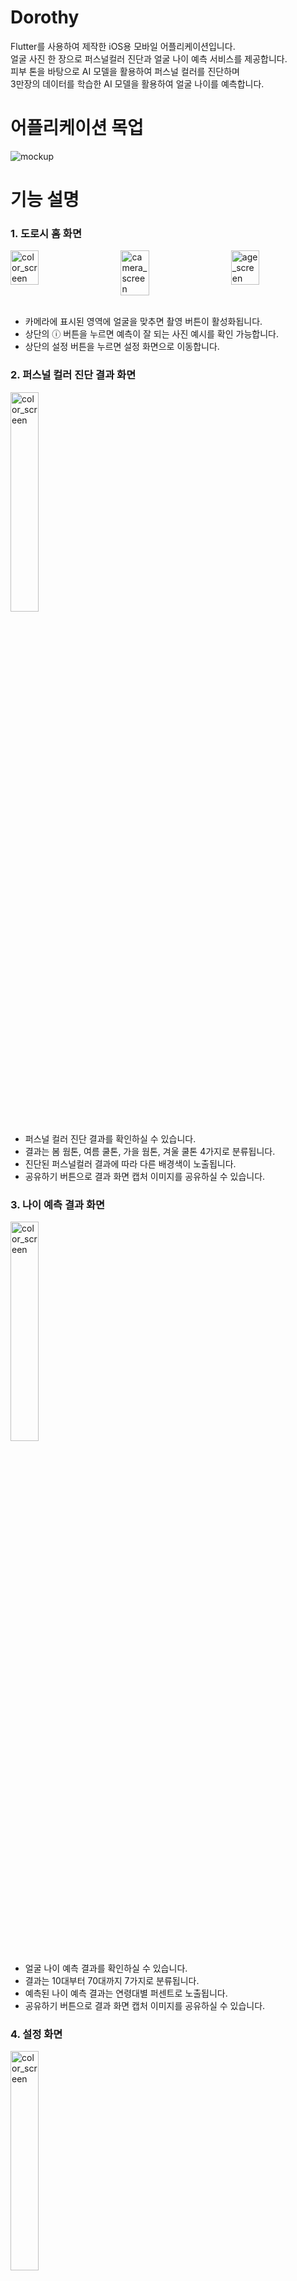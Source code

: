 # Dorothy

Flutter를 사용하여 제작한 iOS용 모바일 어플리케이션입니다.    
얼굴 사진 한 장으로 퍼스널컬러 진단과 얼굴 나이 예측 서비스를 제공합니다.   
피부 톤을 바탕으로 AI 모델을 활용하여 퍼스널 컬러를 진단하며   
3만장의 데이터를 학습한 AI 모델을 활용하여 얼굴 나이를 예측합니다.


# 어플리케이션 목업
![mockup](https://github.com/TheJoeunDorothy/Dorothy/assets/130451718/e0259a08-cdd0-4750-a102-51dcb834f9b6)


# 기능 설명

### 1. 도로시 홈 화면

<div style="display: flex; justify-content: space-between;">
    <img alt="color_screen" src="https://github.com/TheJoeunDorothy/Dorothy/assets/130552875/b2e03505-0581-4042-9a9d-cdd6b2a06736" width="30%">
    <img alt="camera_screen" src="https://github.com/TheJoeunDorothy/Dorothy/assets/130552875/ffb04ec6-cdc2-45af-a51e-0bbc4a73fdc3" width="30%">
    <img alt="age_screen" src="https://github.com/TheJoeunDorothy/Dorothy/assets/130552875/73f0b542-d124-4d82-a042-58234d20d81f" width="30%">
</div>

<br>

- 카메라에 표시된 영역에 얼굴을 맞추면 촬영 버튼이 활성화됩니다.   
- 상단의 ⓘ 버튼을 누르면 예측이 잘 되는 사진 예시를 확인 가능합니다.
- 상단의 설정 버튼을 누르면 설정 화면으로 이동합니다.

### 2. 퍼스널 컬러 진단 결과 화면

<img alt="color_screen" src="https://github.com/TheJoeunDorothy/Dorothy/assets/130552875/8688fe68-8ca1-4a15-8278-4390aaae8493" width="30%">

<br>

- 퍼스널 컬러 진단 결과를 확인하실 수 있습니다.
- 결과는 봄 웜톤, 여름 쿨톤, 가을 웜톤, 겨울 쿨톤 4가지로 분류됩니다.
- 진단된 퍼스널컬러 결과에 따라 다른 배경색이 노출됩니다.
- 공유하기 버튼으로 결과 화면 캡처 이미지를 공유하실 수 있습니다.

### 3. 나이 예측 결과 화면

<img alt="color_screen" src="https://github.com/TheJoeunDorothy/Dorothy/assets/130552875/148852ac-a221-4eca-accb-d67b2fc49bd9" width="30%">

<br>

- 얼굴 나이 예측 결과를 확인하실 수 있습니다.
- 결과는 10대부터 70대까지 7가지로 분류됩니다.
- 예측된 나이 예측 결과는 연령대별 퍼센트로 노출됩니다.
- 공유하기 버튼으로 결과 화면 캡처 이미지를 공유하실 수 있습니다.

### 4. 설정 화면

<img alt="color_screen" src="https://github.com/TheJoeunDorothy/Dorothy/assets/130552875/b3987de5-c615-4044-aa85-463e35252609" width="30%">


<br>

- 서비스 이용 약관 항목에서 서비스 이용 약관을 확인하실 수 있습니다.
- 사용 기록 항목에서 이전 결과 기록들을 확인하실 수 있습니다.
- 잠금 모드를 활성화하면 iPhone의 TouchID, FaceID, 암호 등을 통해 사용 기록 잠금이 가능합니다.

### 5. 사용 기록 화면

<img alt="color_screen" src="https://github.com/TheJoeunDorothy/Dorothy/assets/130552875/caf01135-1f37-4f61-95d7-682317419e42" width="30%">

<br>

- 얼굴 사진 결과를 도로시 앱에 저장합니다.
- 사용 기록 타일을 터치하면 결과 화면과 동일한 화면을 보실 수 있습니다.
- 사용 기록 타일을 왼쪽으로 슬라이드하면 기록을 삭제하실 수 있습니다.
- 상단의 휴지통 아이콘으로 저장된 모든 기록 삭제가 가능합니다.


# Flow Chart
![dorothy_flow_chart](https://github.com/TheJoeunDorothy/Dorothy/assets/130552875/93345131-902b-4ba2-8c17-befb0537f119)



# 사용한 패키지
```yaml
# 상태 관리
get: ^4.6.6
# 환경 변수 관리
flutter_dotenv: ^5.1.0
# 토큰 값 저장
shared_preferences: ^2.2.2
# 카메라
camera: ^0.10.5+5
# 갤러리
image_picker: ^1.0.4
# splash 추가
animated_splash_screen: ^1.3.0
# 앱 아이콘 관리
flutter_launcher_icons: ^0.13.1
# HTTP Request
http: ^1.1.0
# 반응형 앱 화면 구성
flutter_screenutil: ^5.9.0
# 구글 폰트
google_fonts: ^6.1.0
# 카메라, 알림 등 권한 요청
permission_handler: ^11.0.1
# 카메라 얼굴 인식
google_mlkit_face_detection: ^0.9.0
# 온보딩 스크린
introduction_screen: ^3.1.12
# 이미지
image: ^4.1.3
# SQLite
sqflite: ^2.3.0
# DateTimeFormat
intl: ^0.18.1
# markdown 쓰기
flutter_markdown: ^0.6.18+2
# 구글 광고
google_mobile_ads: ^3.1.0
# 퍼센트 인디케이터
percent_indicator: ^4.2.3
# 파일 경로
path_provider: ^2.1.1
# 파일 공유
share_plus: ^7.2.1
# 앱 기능 잠금 기능
local_auth: ^2.1.7
# 카드 슬라이드 삭제
flutter_slidable: ^3.0.1
```


# 데이터베이스
    SQLITE  


# 시연 영상
<a href="https://drive.google.com/file/d/1JyNa9-KblflPKlbP4i5j0ed9QuL3vkuI/view?usp=sharing">
  <img src="https://github.com/TheJoeunDorothy/Dorothy/assets/130552875/b693b2e8-64be-4305-afec-330d0629e627" alt="이미지" height= "600">
</a>



# 기술 스택
<img src="https://skillicons.dev/icons?i=flutter,dart,git,github,vscode" /></a>



# 서버 깃허브 주소
https://github.com/TheJoeunDorothy/Dorothy_server_lambda
